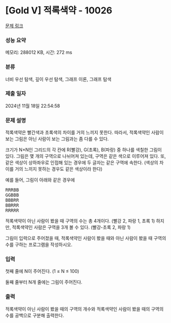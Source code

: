 # [Gold V] 적록색약 - 10026 

[문제 링크](https://www.acmicpc.net/problem/10026) 

### 성능 요약

메모리: 288012 KB, 시간: 272 ms

### 분류

너비 우선 탐색, 깊이 우선 탐색, 그래프 이론, 그래프 탐색

### 제출 일자

2024년 11월 18일 22:54:58

### 문제 설명

<p>적록색약은 빨간색과 초록색의 차이를 거의 느끼지 못한다. 따라서, 적록색약인 사람이 보는 그림은 아닌 사람이 보는 그림과는 좀 다를 수 있다.</p>

<p>크기가 N×N인 그리드의 각 칸에 R(빨강), G(초록), B(파랑) 중 하나를 색칠한 그림이 있다. 그림은 몇 개의 구역으로 나뉘어져 있는데, 구역은 같은 색으로 이루어져 있다. 또, 같은 색상이 상하좌우로 인접해 있는 경우에 두 글자는 같은 구역에 속한다. (색상의 차이를 거의 느끼지 못하는 경우도 같은 색상이라 한다)</p>

<p>예를 들어, 그림이 아래와 같은 경우에</p>

<pre>RRRBB
GGBBB
BBBRR
BBRRR
RRRRR</pre>

<p>적록색약이 아닌 사람이 봤을 때 구역의 수는 총 4개이다. (빨강 2, 파랑 1, 초록 1) 하지만, 적록색약인 사람은 구역을 3개 볼 수 있다. (빨강-초록 2, 파랑 1)</p>

<p>그림이 입력으로 주어졌을 때, 적록색약인 사람이 봤을 때와 아닌 사람이 봤을 때 구역의 수를 구하는 프로그램을 작성하시오.</p>

### 입력 

 <p>첫째 줄에 N이 주어진다. (1 ≤ N ≤ 100)</p>

<p>둘째 줄부터 N개 줄에는 그림이 주어진다.</p>

### 출력 

 <p>적록색약이 아닌 사람이 봤을 때의 구역의 개수와 적록색약인 사람이 봤을 때의 구역의 수를 공백으로 구분해 출력한다.</p>

